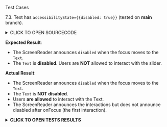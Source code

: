 Test Cases

7.3. Text has `accessibilityState={{disabled: true}}` (tested on **main** branch).

<details><summary>CLICK TO OPEN SOURCECODE</summary>
<p>

```javascript
<Text
  style={styles.text}
  onPress={() => console.warn('onPress')}
  accessibilityState={{disabled: true}}>
  This is a Text
</Text>
```

</p>
</details>

**Expected Result**:
- The ScreenReader announces `disabled` when the focus moves to the `Text`.
- The `Text` is **disabled**. Users are **NOT** allowed to interact with the slider.

**Actual Result**:
- The ScreenReader announces `disabled` when the focus moves to the `Text`.
- The `Text` is **NOT disabled**. 
- Users **are allowed** to interact with the Text.
- The ScreenReader announces the interactions but does not announce disabled after onFocus (the first interaction).

**<details><summary>CLICK TO OPEN TESTS RESULTS</summary>**
<p>

<video src="https://user-images.githubusercontent.com/24992535/153145570-8c2491ca-74ea-48cd-8a22-87a2655d80ac.mp4" width="1000" />

</p>
</details>
